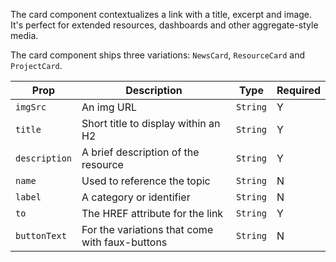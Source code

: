The card component contextualizes a link with a title,
excerpt and image. It's perfect for extended resources,
dashboards and other aggregate-style media.

The card component ships three variations: `NewsCard`, `ResourceCard` and `ProjectCard`.

| Prop          | Description                                    | Type     | Required |
| ------------- | ---------------------------------------------- | -------- | -------- |
| `imgSrc`      | An img URL                                     | `String` | Y        |
| `title`       | Short title to display within an H2            | `String` | Y        |
| `description` | A brief description of the resource            | `String` | Y        |
| `name`        | Used to reference the topic                    | `String` | N        |
| `label`       | A category or identifier                       | `String` | N        |
| `to`          | The HREF attribute for the link                | `String` | Y        |
| `buttonText`  | For the variations that come with faux-buttons | `String` | N        |
